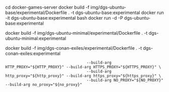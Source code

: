 

cd docker-games-server
docker build -f img/dgs-ubuntu-base/experimental/Dockerfile . -t dgs-ubuntu-base:experimental
docker run -it dgs-ubuntu-base:experimental bash
docker run -d -P dgs-ubuntu-base:experimental

docker build -f img/dgs-ubuntu-minimal/experimental/Dockerfile . -t dgs-ubuntu-minimal:experimental

docker build -f img/dgs-conan-exiles/experimental/Dockerfile . -t dgs-conan-exiles:experimental

										--build-arg HTTP_PROXY="${HTTP_PROXY}" --build-arg HTTPS_PROXY="${HTTPS_PROXY}" \
										--build-arg http_proxy="${http_proxy}" --build-arg https_proxy="${https_proxy}" \
										--build-arg NO_PROXY="${NO_PROXY}" --build-arg no_proxy="${no_proxy}"